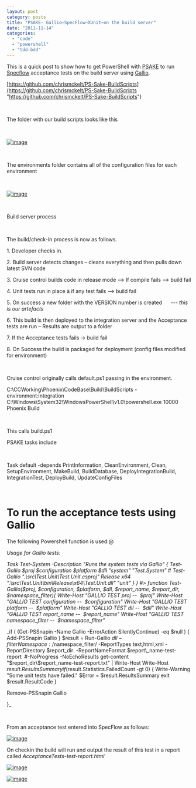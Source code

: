 ```yaml
---
layout: post
category: posts
title: "PSAKE- Gallio–SpecFlow–XUnit–on the build server"
date: "2011-11-14"
categories: 
  - "code"
  - "powershell"
  - "tdd-bdd"
---
```


This is a quick post to show how to get PowerShell with [PSAKE](http://codebetter.com/jameskovacs/2010/04/12/psake-v4-00/) to run [Specflow](http://specflow.org/) acceptance tests on the build server using [Gallio](http://www.gallio.org/).

[https://github.com/chrismckelt/PS-Sake-BuildScripts](https://github.com/chrismckelt/PS-Sake-BuildScripts "https://github.com/chrismckelt/PS-Sake-BuildScripts")

 

The folder with our build scripts looks like this

 

[![image](images/image.axd?picture=image_thumb_38.png "image")](http://www.mckelt.com/image.axd?picture=image_38.png)

 

The environments folder contains all of the configuration files for each environment

 

[![image](images/image.axd?picture=image_thumb_34.png "image")](http://www.mckelt.com/image.axd?picture=image_34.png)

 

Build server process

 

The build/check-in process is now as follows.

1\. Developer checks in.

2\. Build server detects changes – cleans everything and then pulls down latest SVN code

3\. Cruise control builds code in release mode –> If compile fails –> build fail

4\. Unit tests run in place à if any test fails –> build fail

5\. On success a new folder with the VERSION number is created      --- _this is our artefacts_

6\. This build is then deployed to the integration server and the Acceptance tests are run – Results are output to a folder

7\. If the Acceptance tests fails -> build fail

8\. On Success the build is packaged for deployment (config files modified for environment)

 

Cruise control originally calls default.ps1 passing in the environment.

<powershell> <scriptsDirectory>C:\\CCWorking\\Phoenix\\CodeBase\\Build\\BuildScripts</scriptsDirectory><!--Scrips folder--> <script>default.ps1</script> <buildArgs>-environment:integration</buildArgs><!-- Project working folder -workingDir C:\\project1\\working--> <executable>C:\\Windows\\System32\\WindowsPowerShell\\v1.0\\powershell.exe</executable> <buildTimeoutSeconds>10000</buildTimeoutSeconds> <description>Phoenix Build</description> </powershell>

 

This calls build.ps1

PSAKE tasks include

 

Task default -depends PrintInformation, CleanEnvironment, Clean, SetupEnvironment, MakeBuild, BuildDatabase, DeployIntegrationBuild, IntegrationTest, DeployBuild, UpdateConfigFiles

 

# To run the acceptance tests using Gallio

The following Powershell function is used:@

_Usage for Gallio tests:_

_Task Test-System -Description "Runs the system tests via Gallio" { Test-Gallio $proj $configuration $platform $dll "system" "Test.System" # Test-Gallio ".\\src\\Test.Unit\\Test.Unit.csproj" Release x64 ".\\src\\Test.Unit\\bin\\Release\\x64\\Test.Unit.dll" "unit" } } #> function Test-Gallio($proj, $configuration, $platform, $dll, $report\_name, $report\_dir, $namespace\_filter){ Write-Host "GALLIO TEST proj --  $proj" Write-Host "GALLIO TEST configuration --  $configuration" Write-Host "GALLIO TEST platform --  $platform" Write-Host "GALLIO TEST dll --  $dll" Write-Host "GALLIO TEST report\_name --  $report\_name" Write-Host "GALLIO TEST namespace\_filter --  $namespace\_filter"_

 _if ( (Get-PSSnapin -Name Gallio -ErrorAction SilentlyContinue) -eq $null ) { Add-PSSnapin Gallio } $result = Run-Gallio $dll -filter Namespace:/$namespace\_filter/ -ReportTypes text,html,xml -ReportDirectory $report\_dir  -ReportNameFormat $report\_name-test-report  #-NoProgress -NoEchoResults get-content "$report\_dir\\$report\_name-test-report.txt" | Write-Host Write-Host $result.ResultsSummary if ($result.Statistics.FailedCount -gt 0) { Write-Warning "Some unit tests have failed." $Error = $result.ResultsSummary exit $result.ResultCode }

Remove-PSSnapin Gallio

}_

 

From an acceptance test entered into SpecFlow as follows:

[![image](images/image.axd?picture=image_thumb_35.png "image")](http://www.mckelt.com/image.axd?picture=image_35.png)

On checkin the build will run and output the result of this test in a report called _AcceptanceTests-test-report.html_ 

[![image](images/image.axd?picture=image_thumb_36.png "image")](http://www.mckelt.com/image.axd?picture=image_36.png)

[![image](images/image.axd?picture=image_thumb_37.png "image")](http://www.mckelt.com/image.axd?picture=image_37.png)
